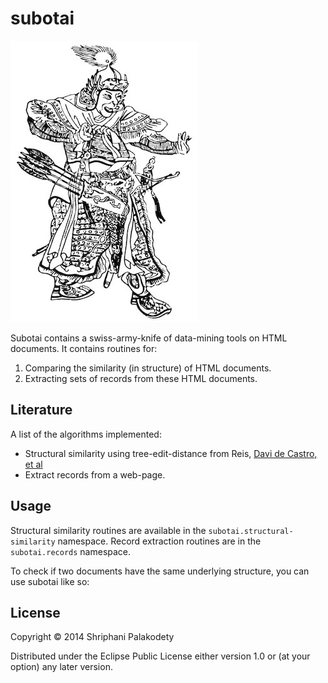 # subotai

<img src="subotai.jpg" /><br />

Subotai contains a swiss-army-knife of data-mining tools on HTML
documents. It contains routines for:

1. Comparing the similarity (in structure) of HTML documents.
2. Extracting sets of records from these HTML documents.

## Literature

A list of the algorithms implemented:

* Structural similarity using tree-edit-distance from Reis,
  [Davi de Castro, et al](rtdm.pdf)
* Extract records from a web-page.


## Usage

Structural similarity routines are available in the
<code>subotai.structural-similarity</code> namespace. Record
extraction routines are in the <code>subotai.records</code> namespace.

To check if two documents have the same underlying structure, you can
use subotai like so:



## License

Copyright © 2014 Shriphani Palakodety

Distributed under the Eclipse Public License either version 1.0 or (at
your option) any later version.
